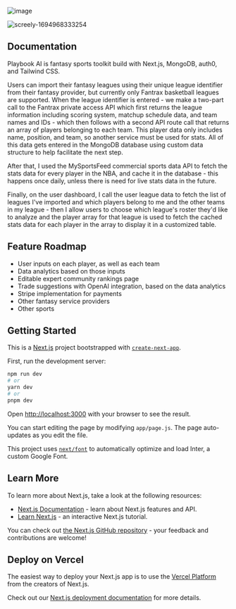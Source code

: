 ![image](https://github.com/austindreosch/playbook-ai/assets/83053022/939359d5-12bc-4e06-b85f-645eb6e60afc)

![screely-1694968333254](https://github.com/austindreosch/playbook-ai/assets/83053022/34ebe95b-9a61-4a0a-952f-43f59dbab886)


## Documentation
Playbook AI is fantasy sports toolkit build with Next.js, MongoDB, auth0, and Tailwind CSS.

Users can import their fantasy leagues using their unique league identifier from their fantasy provider, but currently only Fantrax basketball leagues are supported. When the league identifier is entered - we make a two-part call to the Fantrax private access API which first returns the league information including scoring system, matchup schedule data, and team names and IDs - which then follows with a second API route call that returns an array of players belonging to each team. This player data only includes name, position, and team, so another service must be used for stats. All of this data gets entered in the MongoDB database using custom data structure to help facilitate the next step. 

After that, I used the MySportsFeed commercial sports data API to fetch the stats data for every player in the NBA, and cache it in the database - this happens once daily, unless there is need for live stats data in the future.

Finally, on the user dashboard, I call the user league data to fetch the list of leagues I've imported and which players belong to me and the other teams in my league - then I allow users to choose which league's roster they'd like to analyze and the player array for that league is used to fetch the cached stats data for each player in the array to display it in a customized table.


## Feature Roadmap
* User inputs on each player, as well as each team
* Data analytics based on those inputs
* Editable expert community rankings page
* Trade suggestions with OpenAI integration, based on the data analytics
* Stripe implementation for payments
* Other fantasy service providers
* Other sports





## Getting Started

This is a [Next.js](https://nextjs.org/) project bootstrapped with [`create-next-app`](https://github.com/vercel/next.js/tree/canary/packages/create-next-app).


First, run the development server:

```bash
npm run dev
# or
yarn dev
# or
pnpm dev
```

Open [http://localhost:3000](http://localhost:3000) with your browser to see the result.

You can start editing the page by modifying `app/page.js`. The page auto-updates as you edit the file.

This project uses [`next/font`](https://nextjs.org/docs/basic-features/font-optimization) to automatically optimize and load Inter, a custom Google Font.

## Learn More

To learn more about Next.js, take a look at the following resources:

- [Next.js Documentation](https://nextjs.org/docs) - learn about Next.js features and API.
- [Learn Next.js](https://nextjs.org/learn) - an interactive Next.js tutorial.

You can check out [the Next.js GitHub repository](https://github.com/vercel/next.js/) - your feedback and contributions are welcome!

## Deploy on Vercel

The easiest way to deploy your Next.js app is to use the [Vercel Platform](https://vercel.com/new?utm_medium=default-template&filter=next.js&utm_source=create-next-app&utm_campaign=create-next-app-readme) from the creators of Next.js.

Check out our [Next.js deployment documentation](https://nextjs.org/docs/deployment) for more details.
